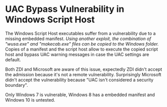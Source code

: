 

# UAC Bypass Vulnerability in Windows Script Host

The Windows Script Host executables suffer from a vulnerability due to a missing embedded manifest. _Using another exploit, the combination of "wusa.exe" and "makecab.exe" files can be copied to the Windows folder._ Copies of a manifest and the script host allow to execute the copied script host and bypass UAC warning messages in case the UAC settings are default. 

Both ZDI and Microsoft are aware of this issue, expectedly ZDI didn't accept the admission because it's not a remote vulnerability. Surprisingly Microsoft didn't accept the vulnerability because "UAC isn't considered a security boundary".

Only Windows 7 is vulnerable, Windows 8 has a embedded manifest and Windows 10 is untested.
